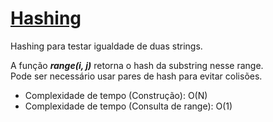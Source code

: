 # [Hashing](hashing.cpp)

<!-- DESCRIPTION -->
Hashing para testar igualdade de duas strings.
<!-- DESCRIPTION -->

A função ***range(i, j)*** retorna o hash da substring nesse range.   
Pode ser necessário usar pares de hash para evitar colisões.

* Complexidade de tempo (Construção): O(N)
* Complexidade de tempo (Consulta de range): O(1)
